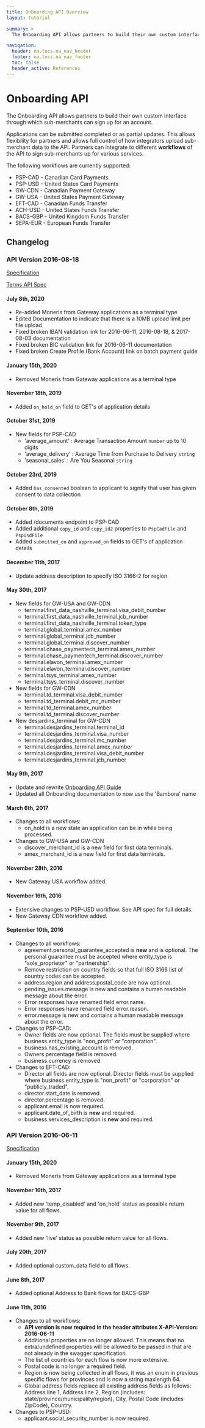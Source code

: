 ```yaml
---
title: Onboarding API Overview
layout: tutorial

summary: >
  The Onboarding API allows partners to build their own custom interface through which sub-merchants can sign up for an account.

navigation:
  header: na.tocs.na_nav_header
  footer: na.tocs.na_nav_footer
  toc: false
  header_active: References
---
```


# Onboarding API

The Onboarding API allows partners to build their own custom interface through which sub-merchants can sign up for an account.

Applications can be submitted completed or as partial updates. This allows
flexibility for partners and allows full control of how integrators upload
sub-merchant data to the API. Partners can integrate to different **workflows**
of the API to sign sub-merchants up for various services.

The following workflows are currently supported:

* PSP-CAD - Canadian Card Payments
* PSP-USD - United States Card Payments
* GW-CDN - Canadian Payment Gateway
* GW-USA - United States Payment Gateway
* EFT-CAD - Canadian Funds Transfer
* ACH-USD - United States Funds Transfer
* BACS-GBP - United Kingdom Funds Transfer
* SEPA-EUR - European Funds Transfer

## Changelog

### **API Version 2016-08-18**

[Specification](./v2016-08-18)

[Terms API Spec](./tac_v2016-08-18)

#### July 8th, 2020

* Re-added Moneris from Gateway applications as a terminal type
* Edited Documentation to indicate that there is a 10MB upload limit per file upload
* Fixed broken IBAN validation link for 2016-06-11, 2016-08-18, & 2017-08-03 documentation
* Fixed broken BIC validation link for 2016-06-11 documentation
* Fixed broken Create Profile (Bank Account) link on batch payment guide

#### January 15th, 2020

* Removed Moneris from Gateway applications as a terminal type

#### November 18th, 2019

* Added `on_hold_on` field to GET's of application details

#### October 31st, 2019

* New fields for PSP-CAD
  * 'average_amount' : Average Transaction Amount `number` up to 10 digits
  * 'average_delivery' : Average Time from Purchase to Delivery `string`
  * 'seasonal_sales' : Are You Seasonal `string`

#### October 23rd, 2019

* Added `has_consented` boolean to applicant to signify that user has given consent to data collection

#### October 8th, 2019

* Added /documents endpoint to PSP-CAD
* Added additional `copy_id` and `copy_id2` properties to `PspCadFile` and `PspUsdFile`
* Added `submitted_on` and `approved_on` fields to GET's of application details

#### December 11th, 2017

* Update address description to specify ISO 3166-2 for region

#### May 30th, 2017

* New fields for GW-USA and GW-CDN
    * terminal.first_data_nashville_terminal.visa_debit_number
    * terminal.first_data_nashville_terminal.jcb_number
    * terminal.first_data_nashville_terminal.token_type
    * terminal.global_terminal.amex_number
    * terminal.global_terminal.jcb_number
    * terminal.global_terminal.discover_number
    * terminal.chase_paymentech_terminal.amex_number
    * terminal.chase_paymentech_terminal.discover_number
    * terminal.elavon_terminal.amex_number
    * terminal.elavon_terminal.discover_number
    * terminal.tsys_terminal.amex_number
    * terminal.tsys_terminal.discover_number
* New fields for GW-CDN
    * terminal.td_terminal.visa_debit_number
    * terminal.td_terminal.debit_mc_number
    * terminal.td_terminal.amex_number
    * terminal.td_terminal.discover_number
* New desjardins_terminal for GW-CDN
    * terminal.desjardins_terminal.terminal_id
    * terminal.desjardins_terminal.visa_number
    * terminal.desjardins_terminal.mc_number
    * terminal.desjardins_terminal.amex_number
    * terminal.desjardins_terminal.visa_debit_number
    * terminal.desjardins_terminal.jcb_number

#### May 9th, 2017

* Update and rewrite [Onboarding API Guide](../../guides/onboarding)
* Updated all Onboarding documentation to now use the 'Bambora' name

#### March 6th, 2017

* Changes to all workflows:
    * on_hold is a new state an application can be in while being processed.
* Changes to GW-USA and GW-CDN
    * discover_merchant_id is a new field for first data terminals.
    * amex_merchant_id is a new field for first data terminals.

#### November 28th, 2016

* New Gateway USA workflow added.

#### November 16th, 2016

* Extensive changes to PSP-USD workflow. See API spec for full details.
* New Gateway CDN workflow added.

#### September 10th, 2016

* Changes to all workflows:
    * agreement.personal_guarantee_accepted is **new** and is optional. The personal guarantee must be accepted where entity_type is "sole_proprietor" or "partnership".
    * Remove restriction on country fields so that full ISO 3166 list of country codes can be accepted.
    * address.region and address.postal_code are now optional.
    * pending_issues.message is new and contains a human readable message about the error.
    * Error responses have renamed field error.name.
    * Error responses have renamed field error.reason.
    * error.message is new and contains a human readable message about the error.
* Changes to PSP-CAD:
    * Owner fields are now optional. The fields must be supplied where business.entity_type is "non_profit" or "corporation".
    * business.has_existing_account is removed.
    * Owners percentage field is removed.
    * business.currency is removed.
* Changes to EFT-CAD:
    * Director all fields are now optional. Director fields must be supplied where business.entity_type is "non_profit" or "corporation" or "publicly_traded".
    * director.start_date is removed.
    * director.percentage is removed.
    * applicant.email is now required.
    * applicant.date_of_birth is **new** and required.
    * business.services_description is **new** and required.

### **API Version 2016-06-11**

[Specification](./v2016-06-11)

#### January 15th, 2020

* Removed Moneris from Gateway applications as a terminal type

#### November 16th, 2017

* Added new 'temp_disabled' and 'on_hold' status as possible return value for all flows.

#### November 9th, 2017

* Added new 'live' status as possible return value for all flows.

#### July 20th, 2017

* Added optional custom_data field to all flows.

#### June 8th, 2017

* Added optional Address to Bank flows for BACS-GBP

#### June 11th, 2016

* Changes to all workflows:
    * **API version is now required in the header attributes X-API-Version: 2016-06-11**
    * Additional properties are no longer allowed. This means that no extra/undefined properties will be allowed to be passed in that are not already in the swagger specification.
    * The list of countries for each flow is now more extensive.
    * Postal code is no longer a required field.
    * Region is now being collected in all flows, it was an enum in previous specific flows for provinces and is now a string maxlength 64.
    * Global address fields replace all existing address fields as follows: Address line 1, Address line 2, Region (includes: state/province/municipality/region), City, Postal Code (includes ZipCode), Country.
* Changes to PSP-USD:
    * applicant.social_security_number is now required.
